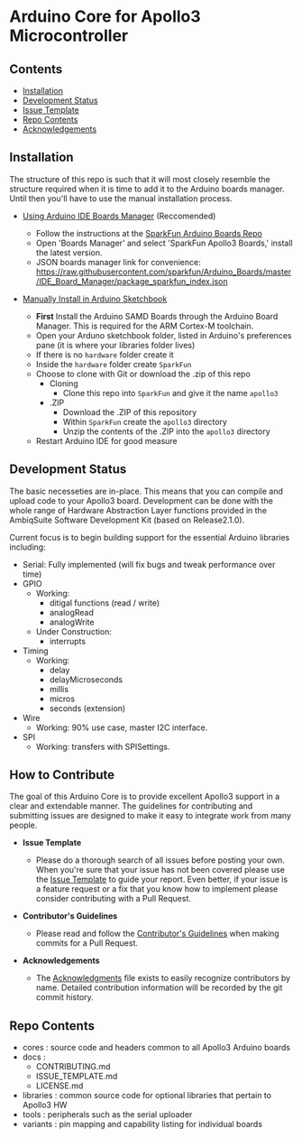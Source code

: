 # Arduino Core for Apollo3 Microcontroller


## Contents

* [Installation]()
* [Development Status]()
* [Issue Template]()
* [Repo Contents]()
* [Acknowledgements]()


## Installation

The structure of this repo is such that it will most closely resemble the structure required when it is time to add it to the Arduino boards manager. Until then you'll have to use the manual installation process.

* [Using Arduino IDE Boards Manager](https://github.com/sparkfun/Arduino_Boards) (Reccomended)
    * Follow the instructions at the [SparkFun Arduino Boards Repo](https://github.com/sparkfun/Arduino_Boards)
    * Open 'Boards Manager' and select 'SparkFun Apollo3 Boards,' install the latest version.
    * JSON boards manager link for convenience: https://raw.githubusercontent.com/sparkfun/Arduino_Boards/master/IDE_Board_Manager/package_sparkfun_index.json


* [Manually Install in Arduino Sketchbook]()
    * **First** Install the Arduino SAMD Boards through the Arduino Board Manager. This is required for the ARM Cortex-M toolchain.
    * Open your Arduno sketchbook folder, listed in Arduino's preferences pane (it is where your libraries folder lives)
    * If there is no ```hardware``` folder create it
    * Inside the ```hardware``` folder create ```SparkFun```
    * Choose to clone with Git or download the .zip of this repo
        * Cloning
            * Clone this repo into ```SparkFun``` and give it the name ```apollo3```
        * .ZIP
            * Download the .ZIP of this repository
            * Within ```SparkFun``` create the ```apollo3``` directory
            * Unzip the contents of the .ZIP into the ```apollo3``` directory
    * Restart Arduino IDE for good measure


## Development Status

The basic necesseties are in-place. This means that you can compile and upload code to your Apollo3 board. Development can be done with the whole range of Hardware Abstraction Layer functions provided in the AmbiqSuite Software Development Kit (based on Release2.1.0). 

Current focus is to begin building support for the essential Arduino libraries including:
  * Serial: Fully implemented (will fix bugs and tweak performance over time)
  * GPIO
    * Working:
      * ditigal functions (read / write)
      * analogRead
      * analogWrite
    * Under Construction:
      * interrupts
  * Timing
    * Working:
      * delay
      * delayMicroseconds
      * millis
      * micros
      * seconds (extension)
  * Wire
    * Working: 90% use case, master I2C interface. 
  * SPI
    * Working: transfers with SPISettings.



## How to Contribute
The goal of this Arduino Core is to provide excellent Apollo3 support in a clear and extendable manner. The guidelines for contributing and submitting issues are designed to make it easy to integrate work from many people.  

* **Issue Template**
   * Please do a thorough search of all issues before posting your own. When you're sure that your issue has not been covered please use the [Issue Template](https://github.com/sparkfun/Arduino_Apollo3/blob/master/docs/ISSUE_TEMPLATE.md) to guide your report. Even better, if your issue is a feature request or a fix that you know how to implement please consider contributing with a Pull Request.
   
* **Contributor's Guidelines**
   * Please read and follow the [Contributor's Guidelines](https://github.com/sparkfun/Arduino_Apollo3/blob/master/docs/CONTRIBUTING.md) when making commits for a Pull Request.
   
* **Acknowledgements**
   * The [Acknowledgments](https://github.com/sparkfun/Arduino_Apollo3/blob/master/docs/ACKNOWLEDGEMENTS.md) file exists to easily recognize contributors by name. Detailed contribution information will be recorded by the git commit history. 




## Repo Contents

* cores : source code and headers common to all Apollo3 Arduino boards
* docs : 
    * CONTRIBUTING.md
    * ISSUE_TEMPLATE.md
    * LICENSE.md
* libraries : common source code for optional libraries that pertain to Apollo3 HW
* tools : peripherals such as the serial uploader
* variants : pin mapping and capability listing for individual boards

